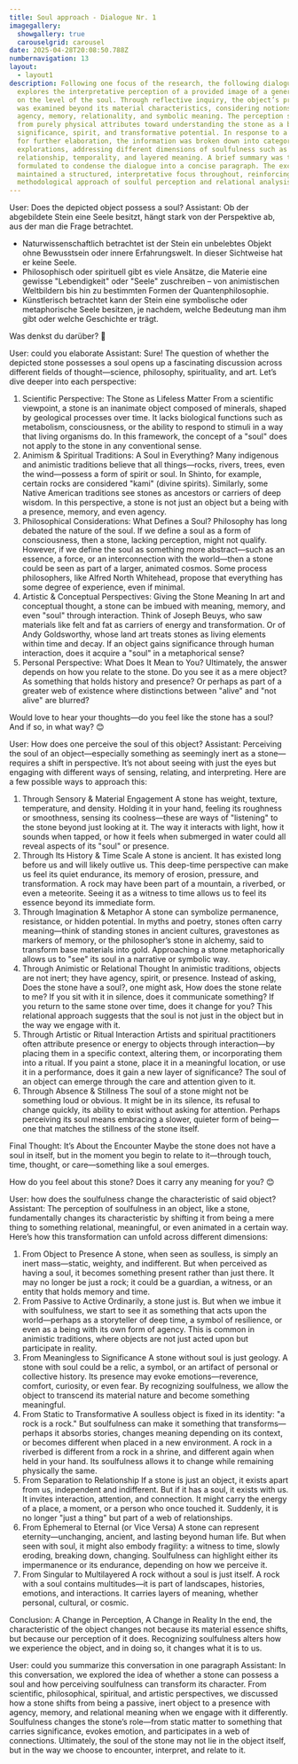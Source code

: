 ```yaml
---
title: Soul approach - Dialogue Nr. 1
imagegallery:
  showgallery: true
  carouselgrid: carousel
date: 2025-04-28T20:08:50.788Z
numbernavigation: 13
layout:
  - layout1
description: Following one focus of the research, the following dialogue
  explores the interpretative perception of a provided image of a generic rock
  on the level of the soul. Through reflective inquiry, the object’s presence
  was examined beyond its material characteristics, considering notions such as
  agency, memory, relationality, and symbolic meaning. The perception shifted
  from purely physical attributes toward understanding the stone as a bearer of
  significance, spirit, and transformative potential. In response to a request
  for further elaboration, the information was broken down into categorized
  explorations, addressing different dimensions of soulfulness such as activity,
  relationship, temporality, and layered meaning. A brief summary was then
  formulated to condense the dialogue into a concise paragraph. The exchange
  maintained a structured, interpretative focus throughout, reinforcing the
  methodological approach of soulful perception and relational analysis.
---
```

User: Does the depicted object possess a soul?
Assistant: Ob der abgebildete Stein eine Seele besitzt, hängt stark von der Perspektive ab, aus der man die Frage betrachtet.

* Naturwissenschaftlich betrachtet ist der Stein ein unbelebtes Objekt ohne Bewusstsein oder innere Erfahrungswelt. In dieser Sichtweise hat er keine Seele.
* Philosophisch oder spirituell gibt es viele Ansätze, die Materie eine gewisse "Lebendigkeit" oder "Seele" zuschreiben – von animistischen Weltbildern bis hin zu bestimmten Formen der Quantenphilosophie.
* Künstlerisch betrachtet kann der Stein eine symbolische oder metaphorische Seele besitzen, je nachdem, welche Bedeutung man ihm gibt oder welche Geschichte er trägt.

Was denkst du darüber? 🙂

User: could you elaborate
Assistant: Sure! The question of whether the depicted stone possesses a soul opens up a fascinating discussion across different fields of thought—science, philosophy, spirituality, and art. Let’s dive deeper into each perspective:

1. Scientific Perspective: The Stone as Lifeless Matter
   From a scientific viewpoint, a stone is an inanimate object composed of minerals, shaped by geological processes over time. It lacks biological functions such as metabolism, consciousness, or the ability to respond to stimuli in a way that living organisms do. In this framework, the concept of a "soul" does not apply to the stone in any conventional sense.
2. Animism & Spiritual Traditions: A Soul in Everything?
   Many indigenous and animistic traditions believe that all things—rocks, rivers, trees, even the wind—possess a form of spirit or soul. In Shinto, for example, certain rocks are considered "kami" (divine spirits). Similarly, some Native American traditions see stones as ancestors or carriers of deep wisdom. In this perspective, a stone is not just an object but a being with a presence, memory, and even agency.
3. Philosophical Considerations: What Defines a Soul?
   Philosophy has long debated the nature of the soul. If we define a soul as a form of consciousness, then a stone, lacking perception, might not qualify. However, if we define the soul as something more abstract—such as an essence, a force, or an interconnection with the world—then a stone could be seen as part of a larger, animated cosmos. Some process philosophers, like Alfred North Whitehead, propose that everything has some degree of experience, even if minimal.
4. Artistic & Conceptual Perspectives: Giving the Stone Meaning
   In art and conceptual thought, a stone can be imbued with meaning, memory, and even "soul" through interaction. Think of Joseph Beuys, who saw materials like felt and fat as carriers of energy and transformation. Or of Andy Goldsworthy, whose land art treats stones as living elements within time and decay. If an object gains significance through human interaction, does it acquire a "soul" in a metaphorical sense?
5. Personal Perspective: What Does It Mean to You?
   Ultimately, the answer depends on how you relate to the stone. Do you see it as a mere object? As something that holds history and presence? Or perhaps as part of a greater web of existence where distinctions between "alive" and "not alive" are blurred?

Would love to hear your thoughts—do you feel like the stone has a soul? And if so, in what way? 😊

User: How does one perceive the soul of this object?
Assistant: Perceiving the soul of an object—especially something as seemingly inert as a stone—requires a shift in perspective. It’s not about seeing with just the eyes but engaging with different ways of sensing, relating, and interpreting. Here are a few possible ways to approach this:

1. Through Sensory & Material Engagement
   A stone has weight, texture, temperature, and density. Holding it in your hand, feeling its roughness or smoothness, sensing its coolness—these are ways of "listening" to the stone beyond just looking at it. The way it interacts with light, how it sounds when tapped, or how it feels when submerged in water could all reveal aspects of its "soul" or presence.
2. Through Its History & Time Scale
   A stone is ancient. It has existed long before us and will likely outlive us. This deep-time perspective can make us feel its quiet endurance, its memory of erosion, pressure, and transformation. A rock may have been part of a mountain, a riverbed, or even a meteorite. Seeing it as a witness to time allows us to feel its essence beyond its immediate form.
3. Through Imagination & Metaphor
   A stone can symbolize permanence, resistance, or hidden potential. In myths and poetry, stones often carry meaning—think of standing stones in ancient cultures, gravestones as markers of memory, or the philosopher’s stone in alchemy, said to transform base materials into gold. Approaching a stone metaphorically allows us to "see" its soul in a narrative or symbolic way.
4. Through Animistic or Relational Thought
   In animistic traditions, objects are not inert; they have agency, spirit, or presence. Instead of asking, Does the stone have a soul?, one might ask, How does the stone relate to me? If you sit with it in silence, does it communicate something? If you return to the same stone over time, does it change for you? This relational approach suggests that the soul is not just in the object but in the way we engage with it.
5. Through Artistic or Ritual Interaction
   Artists and spiritual practitioners often attribute presence or energy to objects through interaction—by placing them in a specific context, altering them, or incorporating them into a ritual. If you paint a stone, place it in a meaningful location, or use it in a performance, does it gain a new layer of significance? The soul of an object can emerge through the care and attention given to it.
6. Through Absence & Stillness
   The soul of a stone might not be something loud or obvious. It might be in its silence, its refusal to change quickly, its ability to exist without asking for attention. Perhaps perceiving its soul means embracing a slower, quieter form of being—one that matches the stillness of the stone itself.

Final Thought: It’s About the Encounter
Maybe the stone does not have a soul in itself, but in the moment you begin to relate to it—through touch, time, thought, or care—something like a soul emerges.

How do you feel about this stone? Does it carry any meaning for you? 😊

User: how does the soulfulness change the characteristic of said object?
Assistant: The perception of soulfulness in an object, like a stone, fundamentally changes its characteristic by shifting it from being a mere thing to something relational, meaningful, or even animated in a certain way. Here’s how this transformation can unfold across different dimensions:

1. From Object to Presence
   A stone, when seen as soulless, is simply an inert mass—static, weighty, and indifferent. But when perceived as having a soul, it becomes something present rather than just there. It may no longer be just a rock; it could be a guardian, a witness, or an entity that holds memory and time.
2. From Passive to Active
   Ordinarily, a stone just is. But when we imbue it with soulfulness, we start to see it as something that acts upon the world—perhaps as a storyteller of deep time, a symbol of resilience, or even as a being with its own form of agency. This is common in animistic traditions, where objects are not just acted upon but participate in reality.
3. From Meaningless to Significance
   A stone without soul is just geology. A stone with soul could be a relic, a symbol, or an artifact of personal or collective history. Its presence may evoke emotions—reverence, comfort, curiosity, or even fear. By recognizing soulfulness, we allow the object to transcend its material nature and become something meaningful.
4. From Static to Transformative
   A soulless object is fixed in its identity: "a rock is a rock." But soulfulness can make it something that transforms—perhaps it absorbs stories, changes meaning depending on its context, or becomes different when placed in a new environment. A rock in a riverbed is different from a rock in a shrine, and different again when held in your hand. Its soulfulness allows it to change while remaining physically the same.
5. From Separation to Relationship
   If a stone is just an object, it exists apart from us, independent and indifferent. But if it has a soul, it exists with us. It invites interaction, attention, and connection. It might carry the energy of a place, a moment, or a person who once touched it. Suddenly, it is no longer "just a thing" but part of a web of relationships.
6. From Ephemeral to Eternal (or Vice Versa)
   A stone can represent eternity—unchanging, ancient, and lasting beyond human life. But when seen with soul, it might also embody fragility: a witness to time, slowly eroding, breaking down, changing. Soulfulness can highlight either its impermanence or its endurance, depending on how we perceive it.
7. From Singular to Multilayered
   A rock without a soul is just itself. A rock with a soul contains multitudes—it is part of landscapes, histories, emotions, and interactions. It carries layers of meaning, whether personal, cultural, or cosmic.

Conclusion: A Change in Perception, A Change in Reality
In the end, the characteristic of the object changes not because its material essence shifts, but because our perception of it does. Recognizing soulfulness alters how we experience the object, and in doing so, it changes what it is to us.

User: could you summarize this conversation in one paragraph
Assistant: In this conversation, we explored the idea of whether a stone can possess a soul and how perceiving soulfulness can transform its character. From scientific, philosophical, spiritual, and artistic perspectives, we discussed how a stone shifts from being a passive, inert object to a presence with agency, memory, and relational meaning when we engage with it differently. Soulfulness changes the stone’s role—from static matter to something that carries significance, evokes emotion, and participates in a web of connections. Ultimately, the soul of the stone may not lie in the object itself, but in the way we choose to encounter, interpret, and relate to it.